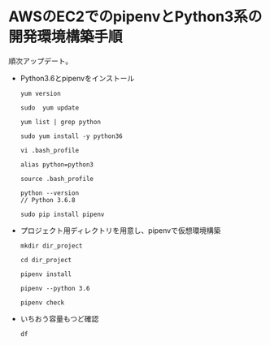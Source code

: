 # AWSのEC2でのpipenvとPython3系の開発環境構築手順

順次アップデート。

- Python3.6とpipenvをインストール

    ```
    yum version

    sudo  yum update

    yum list | grep python

    sudo yum install -y python36

    vi .bash_profile

    alias python=python3

    source .bash_profile

    python --version
    // Python 3.6.8

    sudo pip install pipenv
    ```

- プロジェクト用ディレクトリを用意し、pipenvで仮想環境構築

    ```
    mkdir dir_project

    cd dir_project

    pipenv install

    pipenv --python 3.6

    pipenv check
    ```

- いちおう容量もつど確認

    ```
    df
    ```

